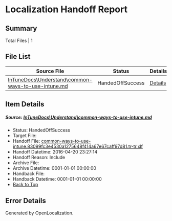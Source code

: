 # <a name='report-top'></a> Localization Handoff Report

## Summary
 Total Files | 1

## File List
 Source File | Status | Details 
 ----------- | ------ | ------- 
 [InTuneDocs\Understand\common-ways-to-use-intune.md](https://github.com/Microsoft/IntuneDocs-pr/blob/0839a9d5fa38154361542f29b8321a9b100ad700/InTuneDocs/Understand/common-ways-to-use-intune.md) | HandedOffSuccess | [Details](#12e5f3e2e7100e2807da84915146a966240e79a31176)

## Item Details
##### <a name='12e5f3e2e7100e2807da84915146a966240e79a31176'></a> Source: [InTuneDocs\Understand\common-ways-to-use-intune.md](https://github.com/Microsoft/IntuneDocs-pr/blob/0839a9d5fa38154361542f29b8321a9b100ad700/InTuneDocs/Understand/common-ways-to-use-intune.md)
* Status: HandedOffSuccess
* Target File: 
* Handoff File: [common-ways-to-use-intune.83099fc3e4530a1275648f414a67e67caff97d81.tr-tr.xlf](https://github.com/Microsoft/EM.handoff/blob/054693ac8331ce5ee92134a99a7d250a2059edbf/ol-handoff/Microsoft/IntuneDocs-pr.tr-tr/master/common-ways-to-use-intune.83099fc3e4530a1275648f414a67e67caff97d81.tr-tr.xlf)
* Handoff Datetime: 2016-04-20 23:27:14
* Handoff Reason: Include
* Archive File: 
* Archive Datetime: 0001-01-01 00:00:00
* Handback File: 
* Handback Datetime: 0001-01-01 00:00:00
* [Back to Top](#report-top)


## Error Details

Generated by OpenLocalization.
